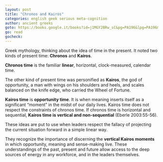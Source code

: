 ```yaml
---
layout: post
title: "Chronos and Kairos"
categories: english geek serious meta-cognition
author: ancient greeks
goto: https://books.google.it/books?id=j1MGY2BRw_sC&pg=PA196&lpg=PA196&dq=kairos+vertical+time&source=bl&ots=cjF-DPw1vr&sig=6hx_Dv9n0LGUaGG4_i7toanCRFU&hl=en&sa=X&ved=0CDEQ6AEwAmoVChMI4I2Dip29yAIVxGweCh3diwGu#v=onepage&q=kairos%20vertical%20time&f=false
go: read
gocheck:  
---
```

Greek mythology, thinking about the idea of time in the present. It noted two kinds of present time: **Chronos** and **Kairos**.


**Chronos time** is the familiar **linear**, horizontal, clock-measured, calendar time.

The other kind of present time was personified as **Kairos**, the god of opportunity, a man with wings on his shoulders and heels, and scales balanced on the knife edge, who carried the Wheel of Fortune.

**Kairos time** is **opportunity time**. It is when meaning inserts itself as a significant  “moment” in the midst of our daily lives. Kairos time does not respect the constraints of chronos time. If chronos time is horizontal and sequential, **Kairos time is vertical and non-sequential** (Eberle 2003:55-56).

These ideas are put to use when leaders respect the fallacy of projecting the current situation forward in a simple linear way.

They recognize the importance of discerning the **vertical Kairos moments** in which opportunity, meaning and sense-making live. These understandings of the past, present and future allow access to the deep sources of energy in any workforce, and in the leaders themselves.

